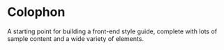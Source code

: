 Colophon
========

A starting point for building a front-end style guide, complete with lots of sample content and a wide variety of elements.
